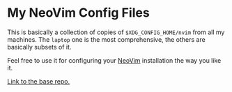 # My NeoVim Config Files

This is basically a collection of copies of `$XDG_CONFIG_HOME/nvim` from all my
machines. The `laptop` one is the most comprehensive, the others are basically
subsets of it.

Feel free to use it for configuring your [NeoVim](https://neovim.io/)
installation the way you like it.

[Link to the base repo.](https://git.sintan1729.uk/SinTan1729/my-nvim-config)

